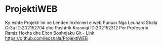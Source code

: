 # ProjektiWEB
Ky eshte Projekti Im ne Lenden Inxhinieri e web
Punuar Nga Leunard Shala Gr3a ID:202152704
dhe Pashtrik Krasniqi ID:202152312
Per Profesorin Ramiz Hoxha dhe Elton Boshnjaku
 Git - Link https://github.com/leoshala/ProjektiWEB
